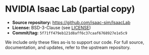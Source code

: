 # NVIDIA Isaac Lab (partial copy)

- **Source repository:** https://github.com/isaac-sim/IsaacLab
- **License:** BSD-3-Clause (see [LICENSE](LICENSE))
- **Commit/tag:** `5f71ff479eb121d8aff6c37caaf6768927e1e5c9`

We include only these files as-is to support our code. For full source,
documentation, and updates, refer to the upstream repository.
